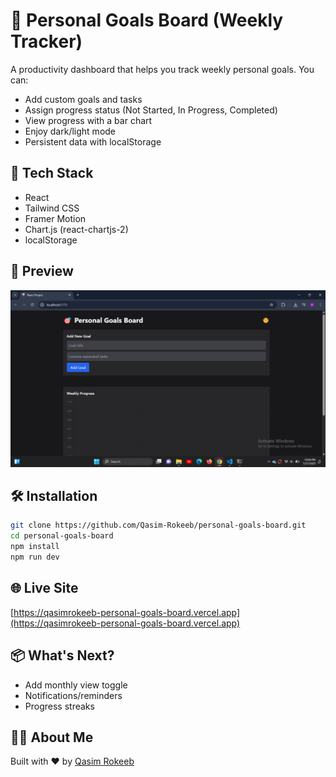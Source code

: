 # 🎯 Personal Goals Board (Weekly Tracker)

A productivity dashboard that helps you track weekly personal goals. You can:

- Add custom goals and tasks
- Assign progress status (Not Started, In Progress, Completed)
- View progress with a bar chart
- Enjoy dark/light mode
- Persistent data with localStorage

## 🚀 Tech Stack

- React
- Tailwind CSS
- Framer Motion
- Chart.js (react-chartjs-2)
- localStorage

## 📸 Preview

![Preview](https://raw.githubusercontent.com/Qasim-Rokeeb/personal-goals-board/main/screenshot.png)

## 🛠 Installation

```bash
git clone https://github.com/Qasim-Rokeeb/personal-goals-board.git
cd personal-goals-board
npm install
npm run dev
```

## 🌐 Live Site

[https://qasimrokeeb-personal-goals-board.vercel.app](https://qasimrokeeb-personal-goals-board.vercel.app)

## 📦 What's Next?

- Add monthly view toggle
- Notifications/reminders
- Progress streaks

## 🙋‍♂️ About Me

Built with ❤️ by [Qasim Rokeeb](https://x.com/qasim_rokeeb)
```
